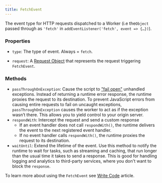 ```yaml
---
title: FetchEvent
---
```

The event type for HTTP requests dispatched to a Worker (i.e the`Object` passed through as `'fetch'` in `addEventListener('fetch', event => {…})`).

### Properties

* `type`: The type of event. Always = `fetch`.

* `request`: A [Request Object](../fetch#Request) that represents the request triggering `FetchEvent`.

### Methods


* `passThroughOnException`: Cause the script to ["fail open"](https://community.microfocus.com/t5/Security-Blog/Security-Fundamentals-Part-1-Fail-Open-vs-Fail-Closed/ba-p/283747) unhandled exceptions. Instead of returning a runtime error response, the runtime proxies the request to its destination. To prevent JavaScript errors from causing entire requests to fail on uncaught exceptions, `passThroughOnException` causes the worker to act as if the exception wasn’t there. This allows you to yield control to your origin server.
* `respondWith`: Intercept the request and send a custom response
	* If an event handler does not call `respondWith()`, the runtime delivers the event to the next registered event handler.
	* If no event handler calls `respondWith()`, the runtime proxies the request to its destination.
* `waitUntil`: Extend the lifetime of the event. Use this method to notify the runtime to wait for tasks, such as streaming and caching, that run longer than the usual time it takes to send a response. This is good for handling logging and analytics to third-party services, where you don't want to block the `response`.

To learn more about using the `FetchEvent` see [Write Code](/quickstart/write-code) article.